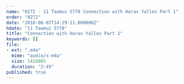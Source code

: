 ```yaml
---
name: "0272 - 11 Taamuz 5778 Connection with Harav Yalles Part 1"
order: "0272"
date: "2018-06-07T14:29:11.000000Z"
hdate: "11 Taamuz 5778"
title: "Connection with Harav Yalles Part 1"
keywords: []
file:
- ext: ".m4a"
  mime: "audio/x-m4a"
  size: 1416085
  duration: "2:49"
published: true
---
```


